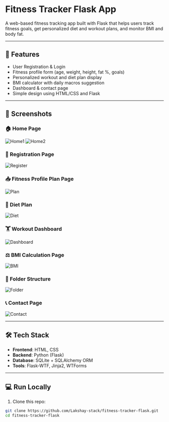 # Fitness Tracker Flask App

A web-based fitness tracking app built with Flask that helps users track fitness goals, get personalized diet and workout plans, and monitor BMI and body fat.

---

## 🚀 Features

- User Registration & Login
- Fitness profile form (age, weight, height, fat %, goals)
- Personalized workout and diet plan display
- BMI calculator with daily macros suggestion
- Dashboard & contact page
- Simple design using HTML/CSS and Flask

---

## 📸 Screenshots

### 🏠 Home Page
![Home1](screenshots/home1.png)
![Home2](screenshots/home2.png)

### 📝 Registration Page
![Register](screenshots/register.png)

### 📥 Fitness Profile Plan Page
![Plan](screenshots/plan.png)

### 🥗 Diet Plan
![Diet](screenshots/diet.png)

### 🏋️ Workout Dashboard
![Dashboard](screenshots/dashboard.png)

### ⚖️ BMI Calculation Page
![BMI](screenshots/bmi.png)

### 📂 Folder Structure
![Folder](screenshots/folder.png)

### 📞 Contact Page
![Contact](screenshots/contact.png)

---

## 🛠️ Tech Stack

- **Frontend**: HTML, CSS
- **Backend**: Python (Flask)
- **Database**: SQLite + SQLAlchemy ORM
- **Tools**: Flask-WTF, Jinja2, WTForms

---

## 💻 Run Locally

1. Clone this repo:
```bash
git clone https://github.com/Lakshay-stack/fitness-tracker-flask.git
cd fitness-tracker-flask

